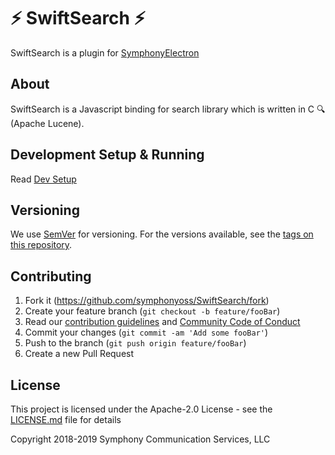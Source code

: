 # ⚡ SwiftSearch ⚡
SwiftSearch is a plugin for [SymphonyElectron](https://github.com/symphonyoss/SymphonyElectron)

## About

SwiftSearch is a Javascript binding for search library which is written in C 🔍(Apache Lucene).

## Development Setup & Running

Read [Dev Setup](./DEV_SETUP.md)

## Versioning

We use [SemVer](http://semver.org/) for versioning. For the versions available, see the [tags on this repository](https://github.com/symphonyoss/SwiftSearch/tags).

## Contributing

1. Fork it (<https://github.com/symphonyoss/SwiftSearch/fork>)
2. Create your feature branch (`git checkout -b feature/fooBar`)
3. Read our [contribution guidelines](.github/CONTRIBUTING.md) and [Community Code of Conduct](https://www.finos.org/code-of-conduct)
4. Commit your changes (`git commit -am 'Add some fooBar'`)
5. Push to the branch (`git push origin feature/fooBar`)
6. Create a new Pull Request

## License

This project is licensed under the Apache-2.0 License - see the [LICENSE.md](./LICENSE) file for details

Copyright 2018-2019 Symphony Communication Services, LLC